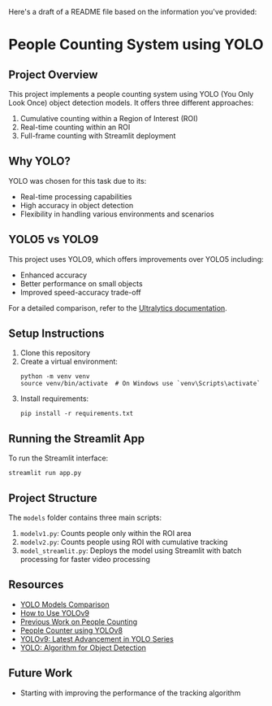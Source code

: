 Here's a draft of a README file based on the information you've provided:

# People Counting System using YOLO

## Project Overview

This project implements a people counting system using YOLO (You Only Look Once) object detection models. It offers three different approaches:

1. Cumulative counting within a Region of Interest (ROI)
2. Real-time counting within an ROI
3. Full-frame counting with Streamlit deployment

## Why YOLO?

YOLO was chosen for this task due to its:
- Real-time processing capabilities
- High accuracy in object detection
- Flexibility in handling various environments and scenarios

## YOLO5 vs YOLO9

This project uses YOLO9, which offers improvements over YOLO5 including:
- Enhanced accuracy
- Better performance on small objects
- Improved speed-accuracy trade-off

For a detailed comparison, refer to the [Ultralytics documentation](https://docs.ultralytics.com/de/models/yolov9/#supported-tasks-and-modes).

## Setup Instructions

1. Clone this repository
2. Create a virtual environment:
   ```
   python -m venv venv
   source venv/bin/activate  # On Windows use `venv\Scripts\activate`
   ```
3. Install requirements:
   ```
   pip install -r requirements.txt
   ```

## Running the Streamlit App

To run the Streamlit interface:

```
streamlit run app.py
```

## Project Structure

The `models` folder contains three main scripts:

1. `modelv1.py`: Counts people only within the ROI area
2. `modelv2.py`: Counts people using ROI with cumulative tracking
3. `model_streamlit.py`: Deploys the model using Streamlit with batch processing for faster video processing

## Resources

- [YOLO Models Comparison](https://docs.ultralytics.com/de/models/yolov9/#supported-tasks-and-modes)
- [How to Use YOLOv9](https://medium.com/@Mert.A/how-to-use-yolov9-for-object-detection-93598ad88d7d)
- [Previous Work on People Counting](https://github.com/ChinmayBH/Exploring-Vision)
- [People Counter using YOLOv8](https://github.com/noorkhokhar99/People-Counter-using-YOLOv8-and-Object-Tracking-People-Counting-Entering-Leaving-)
- [YOLOv9: Latest Advancement in YOLO Series](https://medium.com/@xis.ai/yolov9-the-latest-version-in-the-yolo-series-3dd609571613)
- [YOLO: Algorithm for Object Detection](https://www.v7labs.com/blog/yolo-object-detection#)

## Future Work

- Starting with improving the performance of the tracking algorithm
